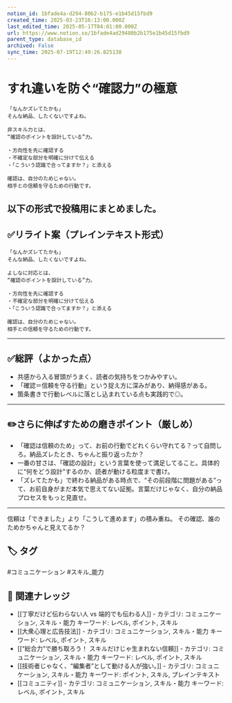 ```yaml
---
notion_id: 1bfade4a-d294-80b2-b175-e1b45d15fbd9
created_time: 2025-03-23T16:13:00.000Z
last_edited_time: 2025-05-17T04:01:00.000Z
url: https://www.notion.so/1bfade4ad29480b2b175e1b45d15fbd9
parent_type: database_id
archived: False
sync_time: 2025-07-19T12:49:26.825138
---
```


# すれ違いを防ぐ“確認力”の極意

```plain text
「なんかズレてたかも」
そんな納品、したくないですよね。

非スキル力とは、
“確認のポイントを設計している”力。

・方向性を先に確認する
・不確定な部分を明確に分けて伝える
・「こういう認識で合ってますか？」と添える

確認は、自分のためじゃない。
相手との信頼を守るための行動です。
```
以下の形式で投稿用にまとめました。
---
## ✅リライト案（プレインテキスト形式）
```plain text
「なんかズレてたかも」
そんな納品、したくないですよね。

よしなに対応とは、
“確認のポイントを設計している”力。

・方向性を先に確認する
・不確定な部分を明確に分けて伝える
・「こういう認識で合ってますか？」と添える

確認は、自分のためじゃない。
相手との信頼を守るための行動です。

```
---
## ✅総評（よかった点）
- 共感から入る冒頭がうまく、読者の気持ちをつかみやすい。
- 「確認＝信頼を守る行動」という捉え方に深みがあり、納得感がある。
- 箇条書きで行動レベルに落とし込まれている点も実践的で◎。
---
## ✏️さらに伸ばすための磨きポイント（厳しめ）
- 「確認は信頼のため」って、お前の行動でどれくらい守れてる？って自問しろ。納品ズレたとき、ちゃんと振り返ったか？
- 一番の甘さは、「確認の設計」という言葉を使って満足してること。具体的に“何をどう設計”するのか、読者が動ける粒度まで書け。
- 「ズレてたかも」で終わる納品がある時点で、“その前段階に問題がある”って、お前自身がまだ本気で思えてない証拠。言葉だけじゃなく、自分の納品プロセスをもっと見直せ。
---
信頼は「できました」より「こうして進めます」の積み重ね。
その確認、誰のためかちゃんと見えてるか？

## 🏷️ タグ
#コミュニケーション #スキル_能力

## 🔗 関連ナレッジ
- [[丁寧だけど伝わらない人 vs 端的でも伝わる人]] - カテゴリ: コミュニケーション, スキル・能力 キーワード: レベル, ポイント, スキル
- [[大衆心理と広告技法]] - カテゴリ: コミュニケーション, スキル・能力 キーワード: レベル, ポイント, スキル
- [[“総合力”で勝ち取ろう！ スキルだけじゃ生まれない信頼]] - カテゴリ: コミュニケーション, スキル・能力 キーワード: レベル, ポイント, スキル
- [[技術者じゃなく、“編集者”として動ける人が強い。]] - カテゴリ: コミュニケーション, スキル・能力 キーワード: ポイント, スキル, プレインテキスト
- [[コミュニティ]] - カテゴリ: コミュニケーション, スキル・能力 キーワード: レベル, ポイント, スキル
